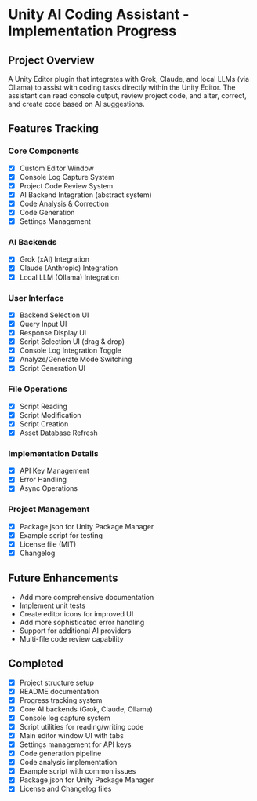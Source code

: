 # Unity AI Coding Assistant - Implementation Progress

## Project Overview
A Unity Editor plugin that integrates with Grok, Claude, and local LLMs (via Ollama) to assist with coding tasks directly within the Unity Editor. The assistant can read console output, review project code, and alter, correct, and create code based on AI suggestions.

## Features Tracking

### Core Components
- [x] Custom Editor Window
- [x] Console Log Capture System
- [x] Project Code Review System
- [x] AI Backend Integration (abstract system)
- [x] Code Analysis & Correction
- [x] Code Generation
- [x] Settings Management

### AI Backends
- [x] Grok (xAI) Integration
- [x] Claude (Anthropic) Integration
- [x] Local LLM (Ollama) Integration

### User Interface
- [x] Backend Selection UI
- [x] Query Input UI
- [x] Response Display UI
- [x] Script Selection UI (drag & drop)
- [x] Console Log Integration Toggle
- [x] Analyze/Generate Mode Switching
- [x] Script Generation UI

### File Operations
- [x] Script Reading
- [x] Script Modification
- [x] Script Creation
- [x] Asset Database Refresh

### Implementation Details
- [x] API Key Management
- [x] Error Handling
- [x] Async Operations

### Project Management
- [x] Package.json for Unity Package Manager
- [x] Example script for testing
- [x] License file (MIT)
- [x] Changelog

## Future Enhancements
- Add more comprehensive documentation
- Implement unit tests
- Create editor icons for improved UI
- Add more sophisticated error handling
- Support for additional AI providers
- Multi-file code review capability

## Completed
- [x] Project structure setup
- [x] README documentation
- [x] Progress tracking system
- [x] Core AI backends (Grok, Claude, Ollama)
- [x] Console log capture system
- [x] Script utilities for reading/writing code
- [x] Main editor window UI with tabs
- [x] Settings management for API keys
- [x] Code generation pipeline
- [x] Code analysis implementation
- [x] Example script with common issues
- [x] Package.json for Unity Package Manager
- [x] License and Changelog files 